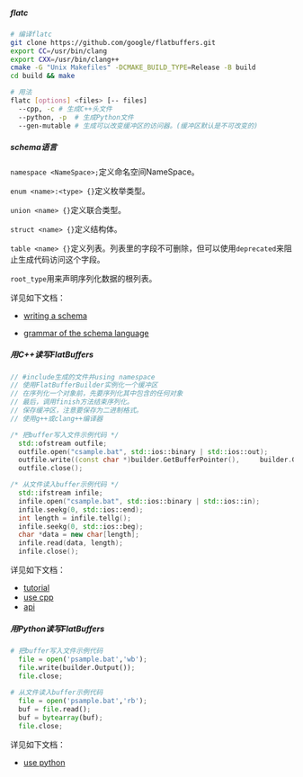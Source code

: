 ##### flatc

```bash
# 编译flatc
git clone https://github.com/google/flatbuffers.git
export CC=/usr/bin/clang
export CXX=/usr/bin/clang++
cmake -G "Unix Makefiles" -DCMAKE_BUILD_TYPE=Release -B build
cd build && make

# 用法
flatc [options] <files> [-- files]
  --cpp, -c # 生成C++头文件
  --python, -p	# 生成Python文件
  --gen-mutable	# 生成可以改变缓冲区的访问器。(缓冲区默认是不可改变的)
```

##### schema语言

`namespace <NameSpace>;`定义命名空间NameSpace。

`enum <name>:<type> {}`定义枚举类型。

`union <name> {}`定义联合类型。

`struct <name> {}`定义结构体。

`table <name> {}`定义列表。列表里的字段不可删除，但可以使用`deprecated`来阻止生成代码访问这个字段。

`root_type`用来声明序列化数据的根列表。

详见如下文档：

- [writing a schema](https://google.github.io/flatbuffers/flatbuffers_guide_writing_schema.html)

- [grammar of the schema language](https://google.github.io/flatbuffers/flatbuffers_grammar.html)

##### 用C++读写FlatBuffers

```cpp
// #include生成的文件并using namespace
// 使用FlatBufferBuilder实例化一个缓冲区
// 在序列化一个对象前，先要序列化其中包含的任何对象
// 最后，调用finish方法结束序列化。
// 保存缓冲区，注意要保存为二进制格式。
// 使用g++或clang++编译器

/* 把buffer写入文件示例代码 */
  std::ofstream outfile;
  outfile.open("csample.bat", std::ios::binary | std::ios::out);
  outfile.write((const char *)builder.GetBufferPointer(),     builder.GetSize());
  outfile.close();

/* 从文件读入buffer示例代码 */
  std::ifstream infile;
  infile.open("csample.bat", std::ios::binary | std::ios::in);
  infile.seekg(0, std::ios::end);
  int length = infile.tellg();
  infile.seekg(0, std::ios::beg);
  char *data = new char[length];
  infile.read(data, length);
  infile.close();
```

详见如下文档：

- [tutorial](https://google.github.io/flatbuffers/flatbuffers_guide_tutorial.html)
- [use cpp](https://google.github.io/flatbuffers/flatbuffers_guide_use_cpp.html)
- [api](https://google.github.io/flatbuffers/group__flatbuffers__cpp__api.html)

##### 用Python读写FlatBuffers

```python
# 把buffer写入文件示例代码
  file = open('psample.bat','wb');
  file.write(builder.Output());
  file.close;
    
# 从文件读入buffer示例代码
  file = open('psample.bat','rb');
  buf = file.read();
  buf = bytearray(buf);
  file.close;
```

详见如下文档：

- [use python](https://google.github.io/flatbuffers/flatbuffers_guide_use_python.html)

